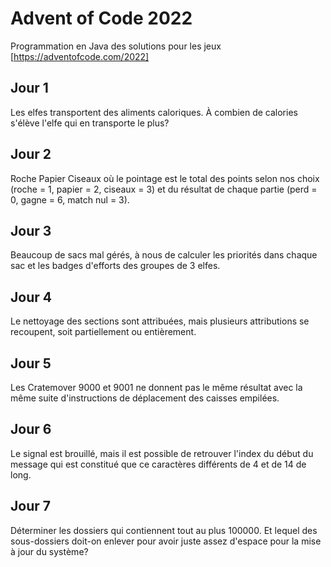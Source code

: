 # Advent of Code 2022

Programmation en Java des solutions pour les jeux [https://adventofcode.com/2022]

## Jour 1

Les elfes transportent des aliments caloriques. À combien de calories s'élève l'elfe qui en transporte le plus?

## Jour 2

Roche Papier Ciseaux où le pointage est le total des points selon nos choix (roche = 1, papier = 2, ciseaux = 3) et du résultat de chaque partie (perd = 0, gagne = 6, match nul = 3).

## Jour 3

Beaucoup de sacs mal gérés, à nous de calculer les priorités dans chaque sac et les badges d'efforts des groupes de 3 elfes.

## Jour 4

Le nettoyage des sections sont attribuées, mais plusieurs attributions se recoupent, soit partiellement ou entièrement.

## Jour 5

Les Cratemover 9000 et 9001 ne donnent pas le même résultat avec la même suite d'instructions de déplacement des caisses empilées. 

## Jour 6

Le signal est brouillé, mais il est possible de retrouver l'index du début du message qui est constitué que ce caractères différents de 4 et de 14 de long.

## Jour 7

Déterminer les dossiers qui contiennent tout au plus 100000. Et lequel des sous-dossiers doit-on enlever pour avoir juste assez d'espace pour la mise à jour du système?  